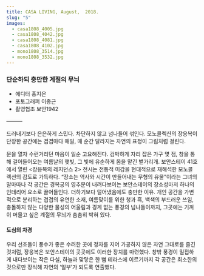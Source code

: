 ```yaml
---
title: CASA LIVING, August,  2018.
slug: "5"
images:
  - casa1808_4005.jpg
  - casa1808_4042.jpg
  - casa1808_4081.jpg
  - casa1808_4102.jpg
  - mono1808_3514.jpg
  - mono1808_3532.jpg
---
```


### 단순하되 충만한 계절의 무늬

* 에디터 홍지은
* 포토그래퍼 이종근
* 촬영협조 보안1942

&mdash;&mdash;&mdash;

드러내기보다 은은하게 스민다. 차단하지 않고 넘나들어 섞인다. 모노콜렉션의 장응복이 단장한 공간에는 겹겹마다 매일, 매 순간 달라지는 자연의 표정이 그림처럼 걸린다.

문을 열자 수런거리던 마음이 일순 고요해진다. 검박하게 자리 잡은 가구 몇 점, 창을 통해 걸어들어오는 여름날의 햇빛, 그 빛에 유순하게 몸을 맡긴 볕가리개. 보안스테이 41호에서 열린 &lt;장응복의 레지던스 2&gt; 전시는 전통적 미감을 현대적으로 재해석한 모노콜렉션의 감도로 가득하다. “장소는 역사와 시간이 만들어내는 무형의 유물”이라는 그녀의 말마따나 각 공간은 경복궁의 영추문이 내려다보이는 보안스테이의 장소성마저 하나의 인테리어 요소로 끌어들인다. 더하기보다 덜어냈음에도 충만한 이유. 개인 공간을 가변적으로 분리하는 겹겹의 유연한 소재, 여름맞이를 위한 청과 흑, 백색의 부드러운 쓰임, 충돌하지 않는 다양한 물성의 어울림과 경계 없는 풍경의 넘나들이까지, 그곳에는 기꺼이 머물고 싶은 계절의 무늬가 촘촘히 박혀 있다.

#### 도심의 차경

우리 선조들이 풍수가 좋은 수려한 곳에 정자를 지어 가공하지 않은 자연 그대로를 즐긴 것처럼, 장응복은 보안스테이의 곳곳에도 이러한 장치를 마련했다. 창밖 풍경이 밀접하게 내다보이는 작은 다실, 하늘과 맞닿은 한 뼘 테라스에 이르기까지 각 공간은 최소한의 것으로만 장식해 자연의 ‘일부’가 되도록 연출했다.
